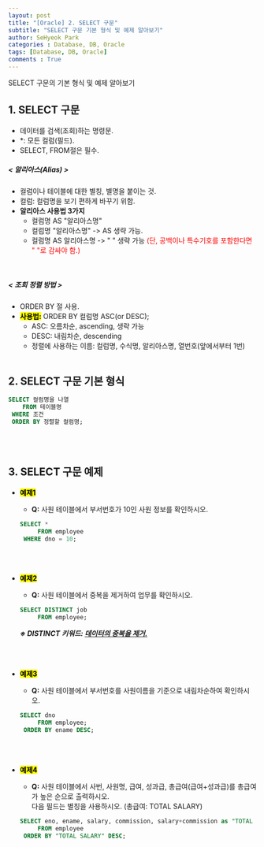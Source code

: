 ```yaml
---
layout: post
title: "[Oracle] 2. SELECT 구문"
subtitle: "SELECT 구문 기본 형식 및 예제 알아보기"
author: SeHyeok Park
categories : Database, DB, Oracle
tags: [Database, DB, Oracle]
comments : True
---
```

<div id='preview' class='display-none'>
SELECT 구문의 기본 형식 및 예제 알아보기
</div>

## 1. SELECT 구문
- 데이터를 검색(조회)하는 명령문.
- *: 모든 컬럼(필드).
- SELECT, FROM절은 필수.

##### < 알리아스(Alias) >
- 컬럼이나 테이블에 대한 별칭, 별명을 붙이는 것.
- 컬럼: 컬럼명을 보기 편하게 바꾸기 위함.
- **알리아스 사용법 3가지**
  - 컬럼명 AS "알리아스명"
  - 컬럼명 "알리아스명" -> AS 생략 가능.
  - 컬럼명 AS 알리아스명 -> \" \" 생략 가능 <span style="color:red">(단, 공백이나 특수기호를 포함한다면 \" \"로 감싸야 함.)</span>
<br>

##### < 조회 정렬 방법 >
- ORDER BY 절 사용.
- **<mark>사용법:</mark>** ORDER BY 컬럼명 ASC(or DESC);
  - ASC: 오름차순, ascending, 생략 가능
  - DESC: 내림차순, descending
  - 정렬에 사용하는 이름: 컬럼명, 수식명, 알리아스명, 열번호(앞에서부터 1번)
<br><br>

## 2. SELECT 구문 기본 형식
```sql
SELECT 컬럼명을 나열
    FROM 테이블명
 WHERE 조건
 ORDER BY 정렬할 컬럼명;
```
<br><br>

## 3. SELECT 구문 예제
- **<mark>예제1</mark>**
  - **Q:** 사원 테이블에서 부서번호가 10인 사원 정보를 확인하시오.
  ```sql
  SELECT *
       FROM employee
   WHERE dno = 10;
  ```
  <br><br>

- **<mark>예제2</mark>**
  - **Q:** 사원 테이블에서 중복을 제거하여 업무를 확인하시오.
  ```sql
  SELECT DISTINCT job 
       FROM employee;
  ```
  ***※ DISTINCT 키워드: <u>데이터의 중복을 제거.</u>***

  <br><br>

- **<mark>예제3</mark>**
  - **Q:** 사원 테이블에서 부서번호를 사원이름을 기준으로 내림차순하여 확인하시오.
  ```sql
  SELECT dno
       FROM employee;
   ORDER BY ename DESC;
  ```
  <br><br>

- **<mark>예제4</mark>**
  - **Q:** 사원 테이블에서 사번, 사원명, 급여, 성과급, 총급여(급여+성과급)를 총급여가 높은 순으로 출력하시오.<br>
  다음 필드는 별칭을 사용하시오. (총급여: TOTAL SALARY)
  ```sql
  SELECT eno, ename, salary, commission, salary+commission as "TOTAL SALARY"
       FROM employee 
   ORDER BY "TOTAL SALARY" DESC;
  ```
<br><br>